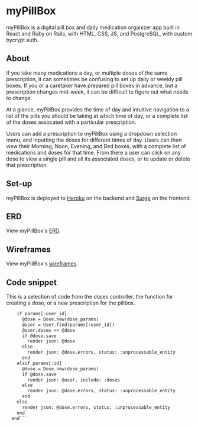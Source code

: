 # myPillBox

myPillBox is a digital pill box and daily medication organizer app built in React and Ruby on Rails, with HTML, CSS, JS, and 
PostgreSQL, with custom bycrypt auth.

## About
If you take many medications a day, or multiple doses of the same prescription, it can sometimes be confusing to set up daily or
weekly pill boxes. If you or a caretaker have prepared pill boxes in advance, but a prescription changes mid-week, it can be
difficult to figure out what needs to change.

At a glance, myPillBox provides the time of day and intuitive navigation to a list of the pills you should be taking at which 
time of day, or a complete list of the doses assocated with a particular prescription.

Users can add a prescription to myPillBox using a dropdown selection menu, and inputting the doses for different times of day. 
Users can then view their Morning, Noon, Evening, and Bed boxes, with a complete list of medications and doses for that time. 
From there a user can click on any dose to view a single pill and all its associated doses, or to update or delete that
prescription.

## Set-up
myPillBox is deployed to [Heroku](http://pill-organizer-ja.herokuapp.com/pills) on the backend and [Surge](http://mypillbox.surge.sh/) on the frontend.

## ERD
View myPillBox's [ERD](https://drive.google.com/file/d/1QdyqI9vpnDTiUgplUFALovA1FuRo3XyY/view?ts=5cce2692).

## Wireframes
View myPillBox's [wireframes](https://drive.google.com/file/d/1_DSxFVCjLo_xqGmO6mS8S5P8jAsbdvYr/view?usp=sharing).

## Code snippet
This is a selection of code from the doses controller, the function for creating a dose, or a new prescription for the pillbox.
```    def create
    if params[:user_id]
      @dose = Dose.new(dose_params)
      @user = User.find(params[:user_id])
      @user.doses << @dose
      if @dose.save
        render json: @dose
      else
        render json: @dose.errors, status: :unprocessable_entity
      end
    elsif params[:id]
      @dose = Dose.new(dose_params)
      if @dose.save
        render json: @user, include: :doses
      else
        render json: @dose.errors, status: :unprocessable_entity
      end
    else
      render json: @dose.errors, status: :unprocessable_entity
    end
  end```
